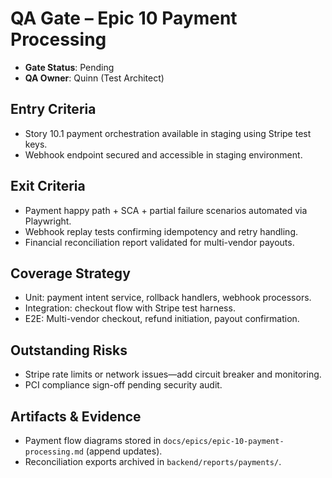 # QA Gate – Epic 10 Payment Processing

- **Gate Status**: Pending
- **QA Owner**: Quinn (Test Architect)

## Entry Criteria
- Story 10.1 payment orchestration available in staging using Stripe test keys.
- Webhook endpoint secured and accessible in staging environment.

## Exit Criteria
- Payment happy path + SCA + partial failure scenarios automated via Playwright.
- Webhook replay tests confirming idempotency and retry handling.
- Financial reconciliation report validated for multi-vendor payouts.

## Coverage Strategy
- Unit: payment intent service, rollback handlers, webhook processors.
- Integration: checkout flow with Stripe test harness.
- E2E: Multi-vendor checkout, refund initiation, payout confirmation.

## Outstanding Risks
- Stripe rate limits or network issues—add circuit breaker and monitoring.
- PCI compliance sign-off pending security audit.

## Artifacts & Evidence
- Payment flow diagrams stored in `docs/epics/epic-10-payment-processing.md` (append updates).
- Reconciliation exports archived in `backend/reports/payments/`.
